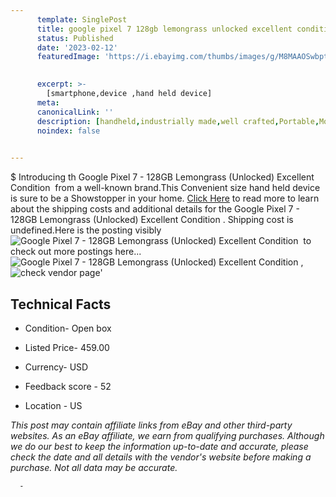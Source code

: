 ```yaml
---
      template: SinglePost
      title: google pixel 7 128gb lemongrass unlocked excellent condition 
      status: Published
      date: '2023-02-12'
      featuredImage: 'https://i.ebayimg.com/thumbs/images/g/M8MAAOSwbptj6J2X/s-l225.jpg'
       

      excerpt: >-
        [smartphone,device ,hand held device]
      meta:
      canonicalLink: ''
      description: [handheld,industrially made,well crafted,Portable,Mobile,Compact,Convenient,Lightweight,Maneuverable,Man-portable,Miniature,Carriable,Hand-held,Light,Holdable,Transportable,Mobile device,Pocket-sized,On-the-go,Wireless,Cordless,Compact size,Convenient size, smartphone,device ,hand held device]
      noindex: false
      

---
```

$
      Introducing th Google Pixel 7 - 128GB Lemongrass (Unlocked) Excellent Condition  from a well-known brand.This Convenient size hand held device is sure to be a Showstopper in your home. [Click Here](https://www.ebay.com/itm/225416769558?hash=item347be2f016%3Ag%3AM8MAAOSwbptj6J2X&mkevt=1&mkcid=1&mkrid=711-53200-19255-0&campid=%253CePNCampaignId%253E&customid=%253CreferenceId%253E&toolid=10049) to read more to learn about the shipping costs and additional details for the Google Pixel 7 - 128GB Lemongrass (Unlocked) Excellent Condition . Shipping cost is undefined.Here is the posting visibly ![Google Pixel 7 - 128GB Lemongrass (Unlocked) Excellent Condition ](https://i.ebayimg.com/thumbs/images/g/M8MAAOSwbptj6J2X/s-l225.jpg) to check out more postings here... ![Google Pixel 7 - 128GB Lemongrass (Unlocked) Excellent Condition ](https://i.ebayimg.com/images/g/M8MAAOSwbptj6J2X/s-l1600.jpg), ![check vendor page](https://origin-galleryplus.ebayimg.com/ws/web/225416769558_2_0_1/225x225.jpg,https://origin-galleryplus.ebayimg.com/ws/web/225416769558_3_0_1/225x225.jpg,https://origin-galleryplus.ebayimg.com/ws/web/225416769558_4_0_1/225x225.jpg)'

      

 ## Technical Facts 



     
      

 - Condition- Open box 


      

 - Listed Price- 459.00 


      

 - Currency- USD 


      

 - Feedback score - 52 


      

 - Location - US 


      
      

 *_This post may contain affiliate links from eBay and other third-party websites. As an eBay affiliate, we earn from qualifying purchases. Although we do our best to keep the information up-to-date and accurate, please check the date and all details with the vendor's website before making a purchase. Not all data may be accurate._*




      -
